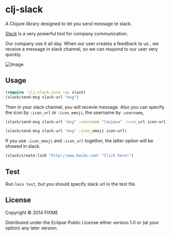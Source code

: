 # clj-slack

A Clojure library designed to let you send message to slack.

[Slack](https://slack.com) is a very powerful tool for company communication.

Our company use it all day. When our user creates a feedback to us , we receive a message in slack channel, so we can respond to our user very quickly. 

![Image](http://lzw-picture.qiniudn.com/slack2.png)


## Usage
```clojure
(require 'clj-slack.core :as slack)
(slack/send-msg slack-url "msg")
```

Then in your slack channel, you will recevie message.
Also you can specify the icon by `:icon_url` or `:icon_emoji`, the username by `:username`,

```clojure
(slack/send-msg slack-url "msg" :username "lzwjava" :icon_url icon-url)
```


```clojure
(slack/send-msg slack-url "msg" :icon_emoji icon-url)
```

If you use `:icon_emoji` and `:icon_url` together, the latter option will be showed in slack.

```clojure
(slack/create-link "http://www.baidu.com" "Click here!")
```

## Test
Run `lein test`, but you should specify slack url in the test file.

## License

Copyright © 2014 FIXME

Distributed under the Eclipse Public License either version 1.0 or (at
your option) any later version.

